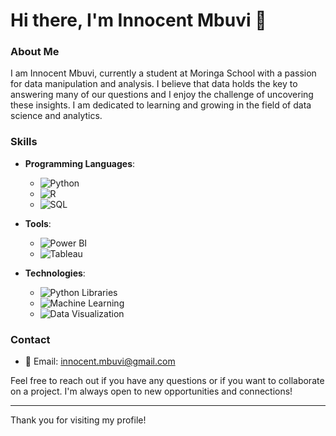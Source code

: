 # Hi there, I'm Innocent Mbuvi 👋

### About Me

I am Innocent Mbuvi, currently a student at Moringa School with a passion for data manipulation and analysis. I believe that data holds the key to answering many of our questions and I enjoy the challenge of uncovering these insights. I am dedicated to learning and growing in the field of data science and analytics.

### Skills

- **Programming Languages**:
  - ![Python](https://img.shields.io/badge/-Python-3776AB?logo=python&logoColor=white&style=flat)
  - ![R](https://img.shields.io/badge/-R-276DC3?logo=r&logoColor=white&style=flat)
  - ![SQL](https://img.shields.io/badge/-SQL-4479A1?logo=postgresql&logoColor=white&style=flat)

- **Tools**:
  - ![Power BI](https://img.shields.io/badge/-Power%20BI-F2C811?logo=power-bi&logoColor=white&style=flat)
  - ![Tableau](https://img.shields.io/badge/-Tableau-E97627?logo=tableau&logoColor=white&style=flat)

- **Technologies**:
  - ![Python Libraries](https://img.shields.io/badge/-Python%20Libraries-3776AB?logo=python&logoColor=white&style=flat)
  - ![Machine Learning](https://img.shields.io/badge/-Machine%20Learning-00758F?logo=scikit-learn&logoColor=white&style=flat)
  - ![Data Visualization](https://img.shields.io/badge/-Data%20Visualization-FF6F00?logo=visual-studio-code&logoColor=white&style=flat)

### Contact

- 📧 Email: [innocent.mbuvi@gmail.com](mailto:xyz@gmail.com)

Feel free to reach out if you have any questions or if you want to collaborate on a project. I'm always open to new opportunities and connections!

---

Thank you for visiting my profile!
